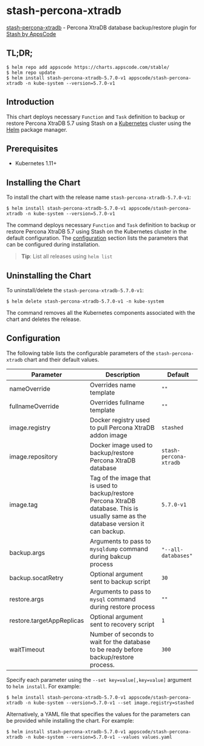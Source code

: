 # stash-percona-xtradb

[stash-percona-xtradb](https://github.com/stashed/percona-xtradb) - Percona XtraDB database backup/restore plugin for [Stash by AppsCode](https://stash.run)

## TL;DR;

```console
$ helm repo add appscode https://charts.appscode.com/stable/
$ helm repo update
$ helm install stash-percona-xtradb-5.7.0-v1 appscode/stash-percona-xtradb -n kube-system --version=5.7.0-v1
```

## Introduction

This chart deploys necessary `Function` and `Task` definition to backup or restore Percona XtraDB 5.7 using Stash on a [Kubernetes](http://kubernetes.io) cluster using the [Helm](https://helm.sh) package manager.

## Prerequisites

- Kubernetes 1.11+

## Installing the Chart

To install the chart with the release name `stash-percona-xtradb-5.7.0-v1`:

```console
$ helm install stash-percona-xtradb-5.7.0-v1 appscode/stash-percona-xtradb -n kube-system --version=5.7.0-v1
```

The command deploys necessary `Function` and `Task` definition to backup or restore Percona XtraDB 5.7 using Stash on the Kubernetes cluster in the default configuration. The [configuration](#configuration) section lists the parameters that can be configured during installation.

> **Tip**: List all releases using `helm list`

## Uninstalling the Chart

To uninstall/delete the `stash-percona-xtradb-5.7.0-v1`:

```console
$ helm delete stash-percona-xtradb-5.7.0-v1 -n kube-system
```

The command removes all the Kubernetes components associated with the chart and deletes the release.

## Configuration

The following table lists the configurable parameters of the `stash-percona-xtradb` chart and their default values.

|         Parameter         |                                                             Description                                                              |        Default         |
|---------------------------|--------------------------------------------------------------------------------------------------------------------------------------|------------------------|
| nameOverride              | Overrides name template                                                                                                              | `""`                   |
| fullnameOverride          | Overrides fullname template                                                                                                          | `""`                   |
| image.registry            | Docker registry used to pull Percona XtraDB addon image                                                                              | `stashed`              |
| image.repository          | Docker image used to backup/restore Percona XtraDB database                                                                          | `stash-percona-xtradb` |
| image.tag                 | Tag of the image that is used to backup/restore Percona XtraDB database. This is usually same as the database version it can backup. | `5.7.0-v1`             |
| backup.args               | Arguments to pass to `mysqldump` command  during bakcup process                                                                      | `"--all-databases"`    |
| backup.socatRetry         | Optional argument sent to backup script                                                                                              | `30`                   |
| restore.args              | Arguments to pass to `mysql` command during restore process                                                                          | `""`                   |
| restore.targetAppReplicas | Optional argument sent to recovery script                                                                                            | `1`                    |
| waitTimeout               | Number of seconds to wait for the database to be ready before backup/restore process.                                                | `300`                  |


Specify each parameter using the `--set key=value[,key=value]` argument to `helm install`. For example:

```console
$ helm install stash-percona-xtradb-5.7.0-v1 appscode/stash-percona-xtradb -n kube-system --version=5.7.0-v1 --set image.registry=stashed
```

Alternatively, a YAML file that specifies the values for the parameters can be provided while
installing the chart. For example:

```console
$ helm install stash-percona-xtradb-5.7.0-v1 appscode/stash-percona-xtradb -n kube-system --version=5.7.0-v1 --values values.yaml
```
